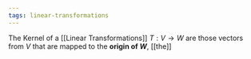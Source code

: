 ```yaml
---
tags: linear-transformations
---
```

The Kernel of a [[Linear Transformations]] $T: V \rightarrow W$ are those vectors from $V$ that are mapped to the **origin of $W$**, [[the]]